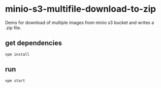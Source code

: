 # minio-s3-multifile-download-to-zip

Demo for download of multiple images from minio s3 bucket and writes a .zip file.

## get dependencies
```
npm install
```

## run
```
npm start
```
